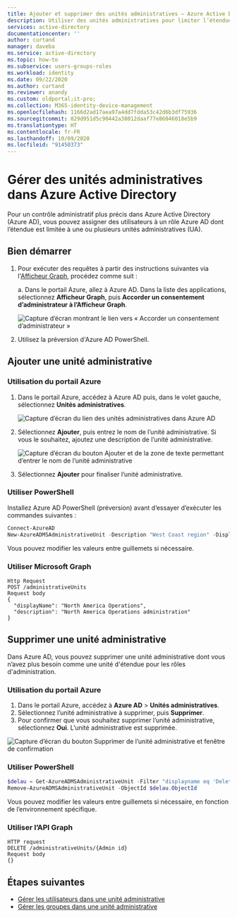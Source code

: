 ```yaml
---
title: Ajouter et supprimer des unités administratives – Azure Active Directory | Microsoft Docs
description: Utiliser des unités administratives pour limiter l’étendue des autorisations de rôle dans Azure Active Directory.
services: active-directory
documentationcenter: ''
author: curtand
manager: daveba
ms.service: active-directory
ms.topic: how-to
ms.subservice: users-groups-roles
ms.workload: identity
ms.date: 09/22/2020
ms.author: curtand
ms.reviewer: anandy
ms.custom: oldportal;it-pro;
ms.collection: M365-identity-device-management
ms.openlocfilehash: 1166d2ad17aea97a4dd7fdda53c42d6b3df75936
ms.sourcegitcommit: 829d951d5c90442a38012daaf77e86046018e5b9
ms.translationtype: HT
ms.contentlocale: fr-FR
ms.lasthandoff: 10/09/2020
ms.locfileid: "91450373"
---
```

# <a name="manage-administrative-units-in-azure-active-directory"></a>Gérer des unités administratives dans Azure Active Directory

Pour un contrôle administratif plus précis dans Azure Active Directory (Azure AD), vous pouvez assigner des utilisateurs à un rôle Azure AD dont l’étendue est limitée à une ou plusieurs unités administratives (UA).

## <a name="get-started"></a>Bien démarrer

1. Pour exécuter des requêtes à partir des instructions suivantes via l'[Afficheur Graph](https://aka.ms/ge), procédez comme suit :

    a. Dans le portail Azure, allez à Azure AD. Dans la liste des applications, sélectionnez **Afficheur Graph**, puis **Accorder un consentement d’administrateur à l’Afficheur Graph**.

    ![Capture d’écran montrant le lien vers « Accorder un consentement d’administrateur »](./media/roles-admin-units-manage/select-graph-explorer.png)


1. Utilisez la préversion d'Azure AD PowerShell.

## <a name="add-an-administrative-unit"></a>Ajouter une unité administrative

### <a name="use-the-azure-portal"></a>Utilisation du portail Azure

1. Dans le portail Azure, accédez à Azure AD puis, dans le volet gauche, sélectionnez **Unités administratives**.

    ![Capture d’écran du lien des unités administratives dans Azure AD](./media/roles-admin-units-manage/nav-to-admin-units.png)

1. Sélectionnez **Ajouter**, puis entrez le nom de l’unité administrative. Si vous le souhaitez, ajoutez une description de l’unité administrative.

    ![Capture d’écran du bouton Ajouter et de la zone de texte permettant d’entrer le nom de l’unité administrative](./media/roles-admin-units-manage/add-new-admin-unit.png)

1. Sélectionnez **Ajouter** pour finaliser l’unité administrative.

### <a name="use-powershell"></a>Utiliser PowerShell

Installez Azure AD PowerShell (préversion) avant d’essayer d’exécuter les commandes suivantes :

```powershell
Connect-AzureAD
New-AzureADMSAdministrativeUnit -Description "West Coast region" -DisplayName "West Coast"
```

Vous pouvez modifier les valeurs entre guillemets si nécessaire.

### <a name="use-microsoft-graph"></a>Utiliser Microsoft Graph

```http
Http Request
POST /administrativeUnits
Request body
{
  "displayName": "North America Operations",
  "description": "North America Operations administration"
}
```

## <a name="remove-an-administrative-unit"></a>Supprimer une unité administrative

Dans Azure AD, vous pouvez supprimer une unité administrative dont vous n’avez plus besoin comme une unité d'étendue pour les rôles d'administration.

### <a name="use-the-azure-portal"></a>Utilisation du portail Azure

1. Dans le portail Azure, accédez à **Azure AD** > **Unités administratives**. 
1. Sélectionnez l’unité administrative à supprimer, puis **Supprimer**. 
1. Pour confirmer que vous souhaitez supprimer l’unité administrative, sélectionnez **Oui**. L’unité administrative est supprimée.

![Capture d’écran du bouton Supprimer de l’unité administrative et fenêtre de confirmation](./media/roles-admin-units-manage/select-admin-unit-to-delete.png)

### <a name="use-powershell"></a>Utiliser PowerShell

```powershell
$delau = Get-AzureADMSAdministrativeUnit -Filter "displayname eq 'DeleteMe Admin Unit'"
Remove-AzureADMSAdministrativeUnit -ObjectId $delau.ObjectId
```

Vous pouvez modifier les valeurs entre guillemets si nécessaire, en fonction de l’environnement spécifique.

### <a name="use-the-graph-api"></a>Utiliser l’API Graph

```http
HTTP request
DELETE /administrativeUnits/{Admin id}
Request body
{}
```

## <a name="next-steps"></a>Étapes suivantes

* [Gérer les utilisateurs dans une unité administrative](roles-admin-units-add-manage-users.md)
* [Gérer les groupes dans une unité administrative](roles-admin-units-add-manage-groups.md)

